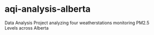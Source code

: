 # aqi-analysis-alberta
 Data Analysis Project analyzing four weatherstations monitoring PM2.5 Levels across Alberta
